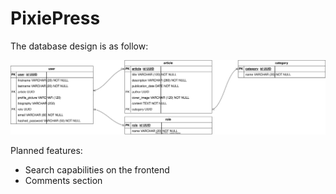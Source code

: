# PixiePress

The database design is as follow:

![PixiePress DB Design](./assets/pixiepress-db-design.svg)

Planned features:

- Search capabilities on the frontend
- Comments section
